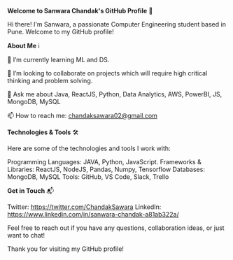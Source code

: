**Welcome to Sanwara Chandak's GitHub Profile** 👋

Hi there! I'm Sanwara, a passionate Computer Engineering student based in Pune. Welcome to my GitHub profile!


**About Me** ℹ️

🌱 I’m currently learning ML and DS.

👯 I’m looking to collaborate on projects which will require high critical thinking and problem solving.

💬 Ask me about Java, ReactJS, Python, Data Analytics, AWS, PowerBI, JS, MongoDB, MySQL

📫 How to reach me: chandaksawara02@gmail.com


**Technologies & Tools** 🛠️

Here are some of the technologies and tools I work with:

Programming Languages: JAVA, Python, JavaScript.
Frameworks & Libraries: ReactJS, NodeJS, Pandas, Numpy, Tensorflow
Databases: MongoDB, MySQL
Tools: GitHub, VS Code, Slack, Trello


**Get in Touch** 📬

Twitter: https://twitter.com/ChandakSawara
LinkedIn: https://www.linkedin.com/in/sanwara-chandak-a81ab322a/

Feel free to reach out if you have any questions, collaboration ideas, or just want to chat!

Thank you for visiting my GitHub profile! 
